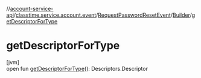 //[account-service-api](../../../../index.md)/[classtime.service.account.event](../../index.md)/[RequestPasswordResetEvent](../index.md)/[Builder](index.md)/[getDescriptorForType](get-descriptor-for-type.md)

# getDescriptorForType

[jvm]\
open fun [getDescriptorForType](get-descriptor-for-type.md)(): Descriptors.Descriptor
